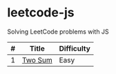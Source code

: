 # leetcode-js

Solving LeetCode problems with JS

|   # | Title       | Difficulty |
| --: | ----------- | :--------- |
|   1 | [Two Sum](Problems/0001-two-sum) | Easy       |
